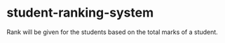# student-ranking-system
Rank will be given for the students based on the total marks of a student.
